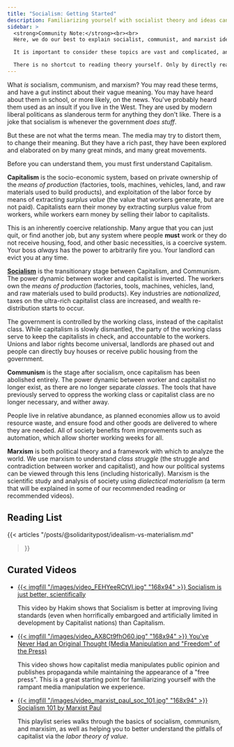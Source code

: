 ```yaml
---
title: "Socialism: Getting Started"
description: Familiarizing yourself with socialist theory and ideas can be overwhelming when you are first starting. Here, we try to make the process easier, and explain socialist, communist, and marxist ideas using more accessible language.
sidebar: > 
  <strong>Community Note:</strong><br><br>
  Here, we do our best to explain socialist, communist, and marxist ideas using plainer, beginner friendly language.<br><br>

  It is important to consider these topics are vast and complicated, and no short explanation can answer all of your questions. As always, the best solution for a comprehensive understanding is to read the theory behind it all.<br><br>

  There is no shortcut to reading theory yourself. Only by directly reading it, not the summarization created by others, can you ensure you have the complete picture.
---
```


What *is* socialism, communism, and marxism? You may read these terms, and have a gut instinct about their vague meaning. You may have heard about them in school, or more likely, on the news. You've probably heard them used as an insult if you live in the West. They are used by modern liberal politicans as slanderous term for anything they don't like. There is a joke that socialism is whenever the government *does stuff*. 

But these are not what the terms mean. The media may try to distort them, to change their meaning. But they have a rich past, they have been explored and elaborated on by many great minds, and many great movements.

Before you can understand them, you must first understand Capitalism.

**Capitalism** is the socio-economic system, based on private ownership of the *means of production* (factories, tools, machines, vehicles, land, and raw materials used to build products), and exploitation of the labor force by means of extracting *surplus value* (the value that workers generate, but are not paid). Capitalists earn their money by extracting surplus value from workers, while workers earn money by selling their labor to capitalists.

This is an inherently coercive relationship. Many argue that you can just quit, or find another job, but any system where people **must** work or they do not receive housing, food, and other basic necessities, is a coercive system. Your boss *always* has the power to arbitrarily fire you. Your landlord can evict you at any time. 

[**Socialism**](socialism/) is the transitionary stage between Capitalism, and Communism. The power dynamic between worker and capitalist is inverted. The workers own the *means of production* (factories, tools, machines, vehicles, land, and raw materials used to build products). Key industries are *nationalized*, taxes on the ultra-rich capitalist class are increased, and wealth re-distribution starts to occur.

The government is controlled by the working class, instead of the capitalist class. While capitalism is slowly dismantled, the party of the working class serve to keep the capitalists in check, and accountable to the workers. Unions and labor rights become universal, landlords are phased out and people can directly buy houses or receive public housing from the government.

**Communism** is the stage after socialism, once capitalism has been abolished entirely. The power dynamic between worker and capitalist no longer exist, as there are no longer separate *classes*. The tools that have previously served to oppress the working class or capitalist class are no longer necessary, and wither away. 

People live in relative abundance, as planned economies allow us to avoid resource waste, and ensure food and other goods are delivered to where they are needed. All of society benefits from improvements such as automation, which allow shorter working weeks for all.

**Marxism** is both political theory and a framework with which to analyze the world. We use marxism to understand *class struggle* (the struggle and contradiction between worker and capitalist), and how our political systems can be viewed through this lens (including historically). Marxism is the scientific study and analysis of society using *dialectical materialism* (a term that will be explained in some of our recommended reading or recommended videos).

## Reading List

{{< articles 
    "/posts/@solidaritypost/idealism-vs-materialism.md"
>}}

## Curated Videos

<ul class="curated-video-list">
  <li>
    <a class="logo" href="https://www.youtube.com/watch?v=FEHYeeRCtVI">
        {{< imgfill "/images/video_FEHYeeRCtVI.jpg" "168x94" >}}
    </a>
    <a class="channel-name" href="https://www.youtube.com/watch?v=FEHYeeRCtVI">Socialism is just better, scientifically</a>
    <p>This video by Hakim shows that Socialism is better at improving living standards (even when horrifically embargoed and artificially limited in development by Capitalist nations) than Capitalism.</p>
  </li>
  
  <li>
    <a class="logo" href="https://www.youtube.com/watch?v=AX8Ct9fhO60">
        {{< imgfill "/images/video_AX8Ct9fhO60.jpg" "168x94" >}}
    </a>
    <a class="channel-name" href="https://www.youtube.com/watch?v=AX8Ct9fhO60">You've Never Had an Original Thought (Media Manipulation and "Freedom" of the Press)</a>
    <p>This video shows how capitalist media manipulates public opinion and publishes propaganda while maintaining the appearance of a "free press". This is a great starting point for familiarizing yourself with the rampant media manipulation we experience.</p>
  </li>

  <li>
    <a class="logo" href="https://www.youtube.com/playlist?list=PL0J754r0IteXABJntjBg1YuNsn6jItWXQ">
        {{< imgfill "/images/video_marxist_paul_soc_101.jpg" "168x94" >}}
    </a>
    <a class="channel-name" href="https://www.youtube.com/playlist?list=PL0J754r0IteXABJntjBg1YuNsn6jItWXQ">Socialism 101 by Marxist Paul</a>
    <p>This playlist series walks through the basics of socialism, communism, and marxisim, as well as helping you to better understand the pitfalls of capitalist via the <em>labor theory of value</em>.</p>
  </li>

</ul>
